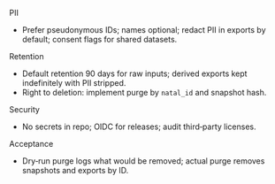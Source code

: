 <!-- >>> AUTO-GEN BEGIN: Privacy & Retention v1.0 (instructions) -->
PII
- Prefer pseudonymous IDs; names optional; redact PII in exports by default; consent flags for shared datasets.

Retention
- Default retention 90 days for raw inputs; derived exports kept indefinitely with PII stripped.
- Right to deletion: implement purge by `natal_id` and snapshot hash.

Security
- No secrets in repo; OIDC for releases; audit third‑party licenses.

Acceptance
- Dry‑run purge logs what would be removed; actual purge removes snapshots and exports by ID.
<!-- >>> AUTO-GEN END: Privacy & Retention v1.0 (instructions) -->
